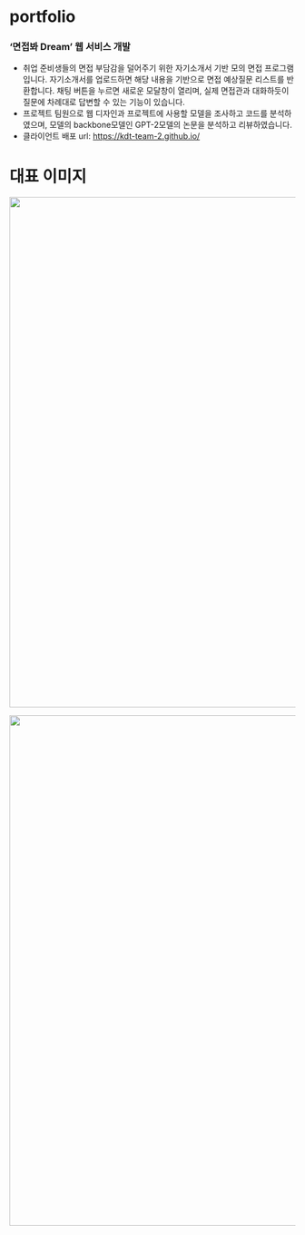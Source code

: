 # portfolio

### ‘면접봐 Dream’ 웹 서비스 개발
 - 취업 준비생들의 면접 부담감을 덜어주기 위한 자기소개서 기반 모의 면접 프로그램입니다. 자기소개서를 업로드하면 해당 내용을 기반으로 면접 예상질문 리스트를 반환합니다. 채팅 버튼을 누르면 새로운 모달창이 열리며, 실제 면접관과 대화하듯이 질문에 차례대로 답변할 수 있는 기능이 있습니다.
 - 프로젝트 팀원으로 웹 디자인과 프로젝트에 사용할 모델을 조사하고 코드를 분석하였으며, 모델의 backbone모델인 GPT-2모델의 논문을 분석하고 리뷰하였습니다.  
 - 클라이언트 배포 url: https://kdt-team-2.github.io/
   

# 대표 이미지

<p align="center"><img src='https://github.com/Dayeon-Merry/portfolio_InterviewDream/assets/131240376/c8975837-1c56-4982-9705-35892311da3b' width="900"></p>

<p align="center"><img src='https://github.com/Dayeon-Merry/portfolio_InterviewDream/assets/131240376/331a0db7-27a9-4691-a813-d2d452ed2ad7' width="900"></p>


